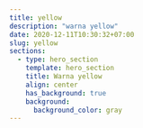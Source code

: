 ```yaml
---
title: yellow
description: "warna yellow"
date: 2020-12-11T10:30:32+07:00
slug: yellow
sections:
  - type: hero_section
    template: hero_section
    title: Warna yellow
    align: center
    has_background: true
    background:
      background_color: gray
---
```


